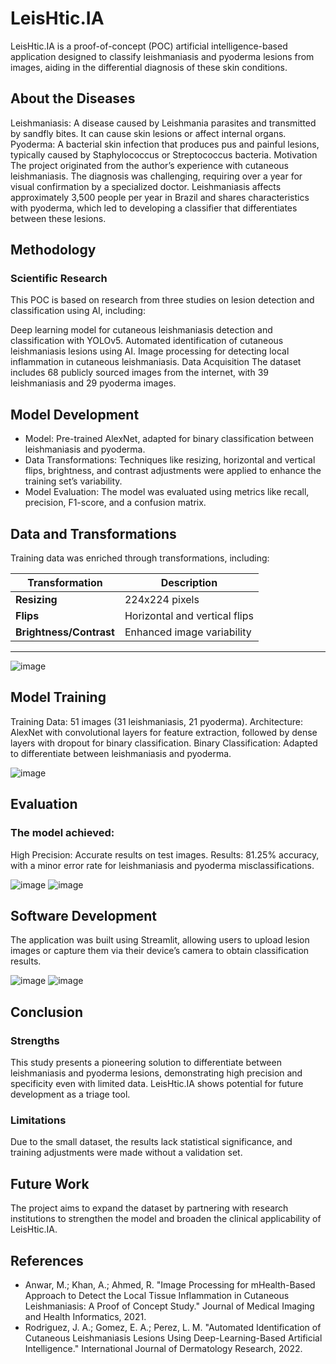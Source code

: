 # LeisHtic.IA

LeisHtic.IA is a proof-of-concept (POC) artificial intelligence-based application designed to classify leishmaniasis and pyoderma lesions from images, aiding in the differential diagnosis of these skin conditions.

## About the Diseases

Leishmaniasis: A disease caused by Leishmania parasites and transmitted by sandfly bites. It can cause skin lesions or affect internal organs.
Pyoderma: A bacterial skin infection that produces pus and painful lesions, typically caused by Staphylococcus or Streptococcus bacteria.
Motivation
The project originated from the author’s experience with cutaneous leishmaniasis. The diagnosis was challenging, requiring over a year for visual confirmation by a specialized doctor. Leishmaniasis affects approximately 3,500 people per year in Brazil and shares characteristics with pyoderma, which led to developing a classifier that differentiates between these lesions.

## Methodology

### Scientific Research
This POC is based on research from three studies on lesion detection and classification using AI, including:

Deep learning model for cutaneous leishmaniasis detection and classification with YOLOv5.
Automated identification of cutaneous leishmaniasis lesions using AI.
Image processing for detecting local inflammation in cutaneous leishmaniasis.
Data Acquisition
The dataset includes 68 publicly sourced images from the internet, with 39 leishmaniasis and 29 pyoderma images.

## Model Development

- Model: Pre-trained AlexNet, adapted for binary classification between leishmaniasis and pyoderma.
- Data Transformations: Techniques like resizing, horizontal and vertical flips, brightness, and contrast adjustments were applied to enhance the training set’s variability.
- Model Evaluation:
The model was evaluated using metrics like recall, precision, F1-score, and a confusion matrix.

## Data and Transformations

Training data was enriched through transformations, including:

| Transformation      | Description                      |
|---------------------|----------------------------------|
| **Resizing**        | 224x224 pixels                   |
| **Flips**           | Horizontal and vertical flips    |
| **Brightness/Contrast** | Enhanced image variability    |

---
![image](images/transform.png)

## Model Training

Training Data: 51 images (31 leishmaniasis, 21 pyoderma).
Architecture: AlexNet with convolutional layers for feature extraction, followed by dense layers with dropout for binary classification.
Binary Classification: Adapted to differentiate between leishmaniasis and pyoderma.

![image](images/model_architecture.png)

## Evaluation

### The model achieved:
High Precision: Accurate results on test images.
Results: 81.25% accuracy, with a minor error rate for leishmaniasis and pyoderma misclassifications.

![image](images/loss.png)
![image](images/cm.png)

## Software Development
The application was built using Streamlit, allowing users to upload lesion images or capture them via their device’s camera to obtain classification results.

![image](images/front-end.png)
![image](images/infer.png)

## Conclusion

### Strengths
This study presents a pioneering solution to differentiate between leishmaniasis and pyoderma lesions, demonstrating high precision and specificity even with limited data. LeisHtic.IA shows potential for future development as a triage tool.

### Limitations
Due to the small dataset, the results lack statistical significance, and training adjustments were made without a validation set.

## Future Work

The project aims to expand the dataset by partnering with research institutions to strengthen the model and broaden the clinical applicability of LeisHtic.IA.

## References

- Anwar, M.; Khan, A.; Ahmed, R. "Image Processing for mHealth-Based Approach to Detect the Local Tissue Inflammation in Cutaneous Leishmaniasis: A Proof of Concept Study." Journal of Medical Imaging and Health Informatics, 2021.
- Rodriguez, J. A.; Gomez, E. A.; Perez, L. M. "Automated Identification of Cutaneous Leishmaniasis Lesions Using Deep-Learning-Based Artificial Intelligence." International Journal of Dermatology Research, 2022.
